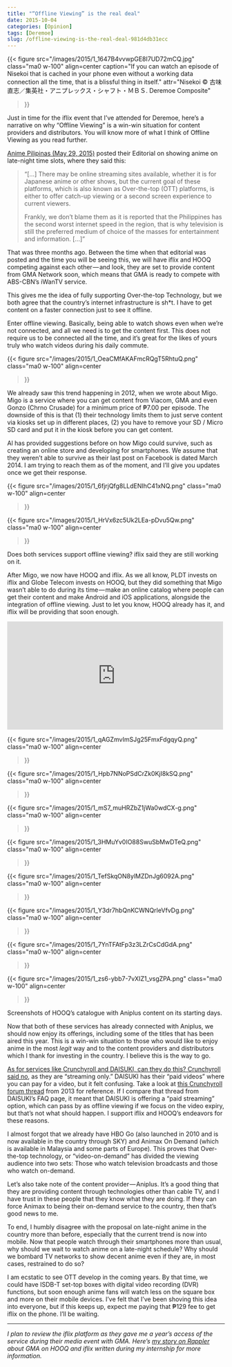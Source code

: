 ```yaml
---
title: "“Offline Viewing” is the real deal"
date: 2015-10-04
categories: [Opinion]
tags: [Deremoe]
slug: /offline-viewing-is-the-real-deal-981d4db31ecc
---
```


{{< figure
  src="/images/2015/1_1647B4vvwpGE8I7UD72mCQ.jpg"
  class="ma0 w-100"
  align=center
  caption="If you can watch an episode of Nisekoi that is cached in your phone even without a working data connection all the time, that is a blissful thing in itself."
  attr="Nisekoi © 古味直志／集英社・アニプレックス・シャフト・ＭＢＳ. Deremoe Composite"
>}}

Just in time for the iflix event that I’ve attended for Deremoe, here’s a narrative on why “Offline Viewing” is a win-win situation for content providers and distributors. You will know more of what I think of Offline Viewing as you read further.

[Anime Pilipinas (May 29, 2015)](http://www.animepilipinas.com/2015/05/29/on-air-tonight/) posted their Editorial on showing anime on late-night time slots, where they said this:

> “\[…\] There may be online streaming sites available, whether it is for Japanese anime or other shows, but the current goal of these platforms, which is also known as Over-the-top (OTT) platforms, is either to offer catch-up viewing or a second screen experience to current viewers.
> 
> Frankly, we don’t blame them as it is reported that the Philippines has the second worst internet speed in the region, that is why television is still the preferred medium of choice of the masses for entertainment and information. \[…\]”

That was three months ago. Between the time when that editorial was posted and the time you will be seeing this, we will have iflix and HOOQ competing against each other — and look, they are set to provide content from GMA Network soon, which means that GMA is ready to compete with ABS-CBN’s iWanTV service.

This gives me the idea of fully supporting Over-the-top Technology, but we both agree that the country’s internet infrastructure is sh\*t. I have to get content on a faster connection just to see it offline.

Enter offline viewing. Basically, being able to watch shows even when we’re not connected, and all we need is to get the content first. This does not require us to be connected all the time, and it’s great for the likes of yours truly who watch videos during his daily commute.

{{< figure
  src="/images/2015/1_OeaCMfAKAFmcRQgT5RhtuQ.png"
  class="ma0 w-100"
  align=center
>}}

We already saw this trend happening in 2012, when we wrote about Migo. Migo is a service where you can get content from Viacom, GMA and even Gonzo (Chrno Crusade) for a minimum price of ₱7.00 per episode. The downside of this is that (1) their technology limits them to just serve content via kiosks set up in different places, (2) you have to remove your SD / Micro SD card and put it in the kiosk before you can get content.

Al has provided suggestions before on how Migo could survive, such as creating an online store and developing for smartphones. We assume that they weren’t able to survive as their last post on Facebook is dated March 2014. I am trying to reach them as of the moment, and I’ll give you updates once we get their response.

{{< figure
  src="/images/2015/1_6fjrjQfg8LLdENIhC41xNQ.png"
  class="ma0 w-100"
  align=center
>}}
    
{{< figure
  src="/images/2015/1_HrVx6zc5Uk2LEa-pDvu5Qw.png"
  class="ma0 w-100"
  align=center
>}}
    
Does both services support offline viewing? iflix said they are still working on it.

After Migo, we now have HOOQ and iflix. As we all know, PLDT invests on iflix and Globe Telecom invests on HOOQ, but they did something that Migo wasn’t able to do during its time — make an online catalog where people can get their content and make Android and iOS applications, alongside the integration of offline viewing. Just to let you know, HOOQ already has it, and iflix will be providing that soon enough.

<iframe src="https://www.facebook.com/plugins/post.php?href=https%3A%2F%2Fweb.facebook.com%2FiflixPH%2Fphotos%2Fa.737328119713663%2F836488923130915%2F%3Ftype%3D3&show_text=true&width=500" width="500" height="250" style="border:none;overflow:hidden" scrolling="no" frameborder="0" allowfullscreen="true" allow="autoplay; clipboard-write; encrypted-media; picture-in-picture; web-share"></iframe>

{{< figure
  src="/images/2015/1_qAGZmvImSJg25FmxFdgqyQ.png"
  class="ma0 w-100"
  align=center
>}}
    
{{< figure
  src="/images/2015/1_Hpb7NNoPSdCrZk0KjI8kSQ.png"
  class="ma0 w-100"
  align=center
>}}
    
{{< figure
  src="/images/2015/1_mS7_muHRZbZ1jWa0wdCX-g.png"
  class="ma0 w-100"
  align=center
>}}
    
{{< figure
  src="/images/2015/1_3HMuYv0IO88SwuSbMwDTeQ.png"
  class="ma0 w-100"
  align=center
>}}
    
{{< figure
  src="/images/2015/1_TefSkqON8ylMZDnJg6092A.png"
  class="ma0 w-100"
  align=center
>}}
    
{{< figure
  src="/images/2015/1_Y3dr7hbQnKCWNQrIeVfvDg.png"
  class="ma0 w-100"
  align=center
>}}
    
{{< figure
  src="/images/2015/1_7YnTFAtFp3z3LZrCsCdGdA.png"
  class="ma0 w-100"
  align=center
>}}
    
{{< figure
  src="/images/2015/1_zs6-ybb7-7vXIZ1_vsgZPA.png"
  class="ma0 w-100"
  align=center
>}}

Screenshots of HOOQ’s catalogue with Aniplus content on its starting days.

Now that both of these services has already connected with Aniplus, we should now enjoy its offerings, including some of the titles that has been aired this year. This is a win-win situation to those who would like to enjoy anime in the most _legit_ way and to the content providers and distributors which I thank for investing in the country. I believe this is the way to go.

[As for services like Crunchyroll and DAISUKI, can they do this? Crunchyroll](https://www.facebook.com/iflixPH/photos/a.737328119713663.1073741828.710879575691851/836488923130915/?type=1) [said no](https://www.crunchyroll.com/forumtopic-842411/can-you-watch-crunchyroll-offline#46005907), as they are “streaming only.” DAISUKI has their “paid videos” where you can pay for a video, but it felt confusing. Take a look at [this Crunchyroll forum thread](https://www.crunchyroll.com/forumtopic-803599/daisuki-launch?fpid=43193135) from 2013 for reference. If I compare that thread from DAISUKI’s FAQ page, it meant that DAISUKI is offering a “paid streaming” option, which can pass by as offline viewing if we focus on the video expiry, but that’s not what should happen. I support iflix and HOOQ’s endeavors for these reasons.

I almost forgot that we already have HBO Go (also launched in 2010 and is now available in the country through SKY) and Animax On Demand (which is available in Malaysia and some parts of Europe). This proves that Over-the-top technology, or “video-on-demand” has divided the viewing audience into two sets: Those who watch television broadcasts and those who watch on-demand.

Let’s also take note of the content provider — Aniplus. It’s a good thing that they are providing content through technologies other than cable TV, and I have trust in these people that they know what they are doing. If they can force Animax to being their on-demand service to the country, then that’s good news to me.

To end, I humbly disagree with the proposal on late-night anime in the country more than before, especially that the current trend is now into mobile. Now that people watch through their smartphones more than usual, why should we wait to watch anime on a late-night schedule? Why should we bombard TV networks to show decent anime even if they are, in most cases, restrained to do so?

I am ecstatic to see OTT develop in the coming years. By that time, we could have ISDB-T set-top boxes with digital video recording (DVR) functions, but soon enough anime fans will watch less on the square box and more on their mobile devices. I’ve felt that I’ve been shoving this idea into everyone, but if this keeps up, expect me paying that ₱129 fee to get iflix on the phone. I’ll be waiting.

* * *

_I plan to review the iflix platform as they gave me a year’s access of the service during their media event with GMA. Here’s_ [_my story on Rappler_](http://www.rappler.com/entertainment/news/103130-gma-shows-iflix-hooq) _about GMA on HOOQ and iflix written during my internship for more information._
